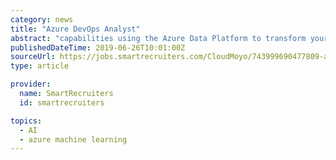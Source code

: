 ```yaml
---
category: news
title: "Azure DevOps Analyst"
abstract: "capabilities using the Azure Data Platform to transform your complex data into business insights and modernize your data landscape. We help you achieve insight, innovation, and impact through big data, machine learning, predictive analytics and visual ..."
publishedDateTime: 2019-06-26T10:01:00Z
sourceUrl: https://jobs.smartrecruiters.com/CloudMoyo/743999690477809-azure-devops-analyst
type: article

provider:
  name: SmartRecruiters
  id: smartrecruiters

topics:
  - AI
  - azure machine learning
---
```


